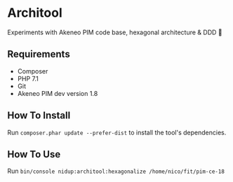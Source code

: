 # Architool

Experiments with Akeneo PIM code base, hexagonal architecture & DDD :rocket:

## Requirements

- Composer
- PHP 7.1
- Git
- Akeneo PIM dev version 1.8

## How To Install

Run `composer.phar update --prefer-dist` to install the tool's dependencies.

## How To Use

Run `bin/console nidup:architool:hexagonalize /home/nico/fit/pim-ce-18`
